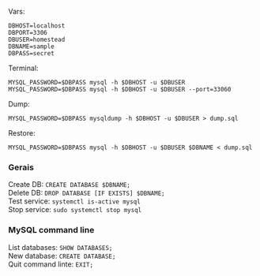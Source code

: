 Vars:
```
DBHOST=localhost
DBPORT=3306
DBUSER=homestead
DBNAME=sample
DBPASS=secret
```

Terminal: 
```
MYSQL_PASSWORD=$DBPASS mysql -h $DBHOST -u $DBUSER
MYSQL_PASSWORD=$DBPASS mysql -h $DBHOST -u $DBUSER --port=33060
```

Dump: 
```
MYSQL_PASSWORD=$DBPASS mysqldump -h $DBHOST -u $DBUSER > dump.sql
```

Restore: 
```
MYSQL_PASSWORD=$DBPASS mysql -h $DBHOST -u $DBUSER $DBNAME < dump.sql
```

### Gerais
Create DB: ```CREATE DATABASE $DBNAME;```  
Delete DB: ```DROP DATABASE [IF EXISTS] $DBNAME;```  
Test service: ```systemctl is-active mysql```  
Stop service: ```sudo systemctl stop mysql```  

### MySQL command line
List databases: `SHOW DATABASES;`  
New database: `CREATE DATABASE;`  
Quit command linte: `EXIT;`  
